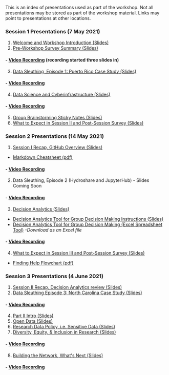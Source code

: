 This is an index of presentations used as part of the workshop. 
Not all presentations may be stored as part of the workshop material.
Links may point to presentations at other locations.

### Session 1 Presentations (7 May 2021)
1. [Welcome and Workshop Introduction (Slides)](https://docs.google.com/presentation/d/1SnLdsvksdGB58zYiA54eliNqMi_16UMsunAJFYC1xc8/edit?usp=sharing)
2. [Pre-Workshop Survey Summary (Slides)](https://docs.google.com/presentation/d/1K5bj3Zxfb0V7dWMr8-Y3pdtdgxHNS4Wk/edit#slide=id.p1)
#### - [Video Recording](https://drive.google.com/file/d/1UQbX1mJD4vDDBDTXObLoGs_8Ih_YGR_E/view?usp=sharing) (recording started three slides in)
3. [Data Sleuthing, Episode 1: Puerto Rico Case Study (Slides)](https://drive.google.com/file/d/1CZtTynLQlBv-9rAAhLs5hrF20CU-uHU5/view?usp=sharing)
#### - [Video Recording](https://drive.google.com/file/d/15n0UoVAe7PM40Tke0H8m9mFryjM5SCRC/view?usp=sharing)
4. [Data Science and Cyberinfrastructure (Slides)](https://docs.google.com/presentation/d/1glMzYz0tg7sr4eF52bYrIZD5Y2-qQCb21OthclRrLBg/edit?usp=sharing)  
#### - [Video Recording](https://drive.google.com/file/d/1vzkTamrz7UFyoE5vCmapXD62mfNpDOGb/view?usp=sharing)
5. [Group Brainstorming Sticky Notes (Slides)](https://docs.google.com/presentation/d/1yqnIilLhTc7FHgOONXvRMpHyZLhK83agvFa8VFtzlug/edit?usp=sharing)
6. [What to Expect in Session II and Post-Session Survey (Slides)](https://docs.google.com/presentation/d/1KdWBnq38U3VKUZXVx_eKVqZ1PpqWMjAXvZrF7JZ9CWI/edit?usp=sharing)

### Session 2 Presentations (14 May 2021)
1. [Session I Recap, GitHub Overview (Slides)](https://docs.google.com/presentation/d/1y3zNs99POTv_iuvUbEWARno_WSlKLmc8KWdauh6dXpw/edit?usp=sharing)
- [Markdown Cheatsheet (pdf)](https://drive.google.com/file/d/1sULkLOpCwU7QcuJ9yUTj8JKCSSz9rPTH/view?usp=sharing)
#### - [Video Recording](https://drive.google.com/file/d/1xg_FIN3hWQrI3DgAAf8bevobwZVRScgm/view?usp=sharing)
2. Data Sleuthing, Episode 2 (Hydroshare and JupyterHub) - Slides Coming Soon
#### - [Video Recording](https://drive.google.com/file/d/1DHisV4ehxJOqEpfh-Xqm3uiHgtj5jJ4H/view?usp=sharing)
3. [Decision Analytics (Slides)](https://docs.google.com/presentation/d/1Oa8vxvztUqgTKsAqnNr0n4_ws_82I0UlUM0sUeOvUUU/edit?usp=sharing)
- [Decision Analytics Tool for Group Decision Making Instructions (Slides)](https://docs.google.com/presentation/d/1UaIndG1n4_Rg4PuziA8Cp3yRgA15Jr--HqiWLIY6Go0/edit?usp=sharing)
- [Decision Analytics Tool for Group Decision Making (Excel Spreadsheet Tool)](https://drive.google.com/file/d/1ggmat9ZCjLia6oV9oREXvs9jMIdoHghf/view?usp=sharing) *-Download as an Excel file*
#### - [Video Recording](https://drive.google.com/file/d/1AFE324Wm2kKg1UHI_08B0Ystp4U5mLAH/view?usp=sharing)
4. [What to Expect in Session III and Post-Session Survey (Slides)](https://docs.google.com/presentation/d/1NXB4irvOSZaA0aazq2Tm7gRPDtdiU8IoyCXITfVEhXE/edit?usp=sharing)
- [Finding Help Flowchart (pdf)](https://drive.google.com/file/d/1iQGwdwoCNxhVWFenK81Pj_XQyg7e0WwO/view?usp=sharing)

### Session 3 Presentations (4 June 2021)
1. [Session II Recap, Decision Analytics review (Slides)](https://docs.google.com/presentation/d/1mbJYIwWPiyf12TJIVV-66UAJK6njPeZ3vtUDF8p84OY/edit?usp=sharing)
2. [Data Sleuthing Episode 3: North Carolina Case Study (Slides)](https://drive.google.com/file/d/1O11M76DeLvW7F-bmk-Oou4-bf5AZIlQX/view?usp=sharing)
#### - [Video Recording](https://drive.google.com/file/d/1MmnSAi2rvLDDuRlL_JEmTmgfOwlVj7Pd/view?usp=sharing)
4. [Part II Intro (Slides)](https://docs.google.com/presentation/d/1IwkNw7kb2zVr_uEzBQjqwvLDiQxNv3UHJTUd0DrIJAU/edit?usp=sharing)
5. [Open Data (Slides)](https://docs.google.com/presentation/d/1P6lK1tKOqpTf-6YsUVoaIIXgm3tEl-pv9crNmJt5yLY/edit?usp=sharing)
6. [Research Data Policy, i.e. Sensitive Data (Slides)](https://drive.google.com/file/d/1IPuzjk_5iqvDX0zZWvmN6w1T14QoQHnz/view?usp=sharing)
7. [Diversity, Equity, & Inclusion in Research (Slides)](https://docs.google.com/presentation/d/1bTXA-650SibxABZSWXqLbxdZk7TwlzIP86o-MNuV1fY/edit?usp=sharing)
#### - [Video Recording](https://drive.google.com/file/d/1MfAyyNJuu1Bc3iz510u71t_OgVc0ANhj/view?usp=sharing) 
8. [Building the Network, What's Next (Slides)](https://docs.google.com/presentation/d/1-yoqgvbqqho_Nhr-BbvXOgjMDw07hvIpa4_-Cbr9wcU/edit?usp=sharing)
#### - [Video Recording](https://drive.google.com/file/d/1ljj1cRRPjZGsmZgOwAVujoKotYQL2Ex5/view?usp=sharing) 
